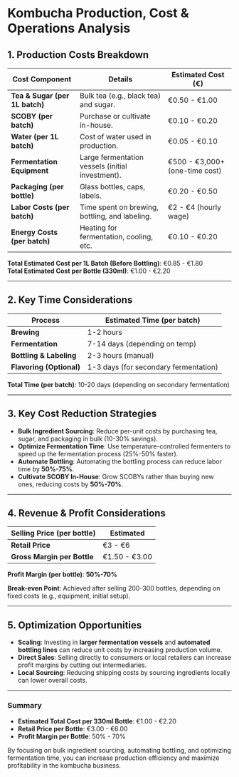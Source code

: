# Kombucha Production, Cost & Operations Analysis

## 1. **Production Costs Breakdown**

| **Cost Component**             | **Details**                                         | **Estimated Cost (€)** |
|---------------------------------|-----------------------------------------------------|------------------------|
| **Tea & Sugar (per 1L batch)**  | Bulk tea (e.g., black tea) and sugar.               | €0.50 - €1.00          |
| **SCOBY (per batch)**           | Purchase or cultivate in-house.                    | €0.10 - €0.20          |
| **Water (per 1L batch)**        | Cost of water used in production.                   | €0.05 - €0.10          |
| **Fermentation Equipment**      | Large fermentation vessels (initial investment).   | €500 - €3,000+ (one-time cost) |
| **Packaging (per bottle)**      | Glass bottles, caps, labels.                       | €0.20 - €0.50          |
| **Labor Costs (per batch)**     | Time spent on brewing, bottling, and labeling.      | €2 - €4 (hourly wage)  |
| **Energy Costs (per batch)**    | Heating for fermentation, cooling, etc.             | €0.10 - €0.20          |

**Total Estimated Cost per 1L Batch (Before Bottling)**: €0.85 - €1.80  
**Total Estimated Cost per Bottle (330ml)**: €1.00 - €2.20

---

## 2. **Key Time Considerations**

| **Process**                     | **Estimated Time (per batch)**   |
|----------------------------------|----------------------------------|
| **Brewing**                      | 1-2 hours                       |
| **Fermentation**                 | 7-14 days (depending on temp)   |
| **Bottling & Labeling**          | 2-3 hours (manual)              |
| **Flavoring (Optional)**         | 1-3 days (for secondary fermentation) |

**Total Time (per batch)**: 10-20 days (depending on secondary fermentation)

---

## 3. **Key Cost Reduction Strategies**

- **Bulk Ingredient Sourcing**: Reduce per-unit costs by purchasing tea, sugar, and packaging in bulk (10-30% savings).
- **Optimize Fermentation Time**: Use temperature-controlled fermenters to speed up the fermentation process (25%-50% faster).
- **Automate Bottling**: Automating the bottling process can reduce labor time by **50%-75%**.
- **Cultivate SCOBY In-House**: Grow SCOBYs rather than buying new ones, reducing costs by **50%-70%**.

---

## 4. **Revenue & Profit Considerations**

| **Selling Price (per bottle)**   | **Estimated** |
|----------------------------------|---------------|
| **Retail Price**                 | €3 - €6       |
| **Gross Margin per Bottle**      | €1.50 - €3.00 |

**Profit Margin (per bottle)**: **50%-70%**

**Break-even Point**: Achieved after selling 200-300 bottles, depending on fixed costs (e.g., equipment, initial setup).

---

## 5. **Optimization Opportunities**

- **Scaling**: Investing in **larger fermentation vessels** and **automated bottling lines** can reduce unit costs by increasing production volume.
- **Direct Sales**: Selling directly to consumers or local retailers can increase profit margins by cutting out intermediaries.
- **Local Sourcing**: Reducing shipping costs by sourcing ingredients locally can lower overall costs.

---

### **Summary**

- **Estimated Total Cost per 330ml Bottle**: €1.00 - €2.20
- **Retail Price per Bottle**: €3.00 - €6.00
- **Profit Margin per Bottle**: 50% - 70%

By focusing on bulk ingredient sourcing, automating bottling, and optimizing fermentation time, you can increase production efficiency and maximize profitability in the kombucha business.
